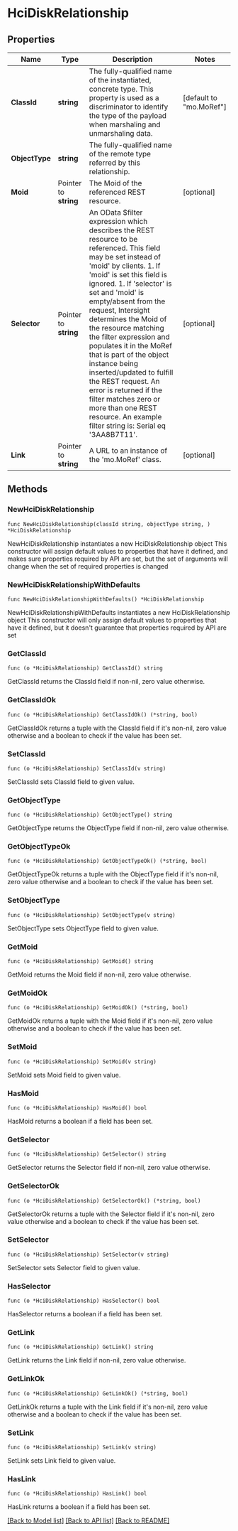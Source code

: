 # HciDiskRelationship

## Properties

Name | Type | Description | Notes
------------ | ------------- | ------------- | -------------
**ClassId** | **string** | The fully-qualified name of the instantiated, concrete type. This property is used as a discriminator to identify the type of the payload when marshaling and unmarshaling data. | [default to "mo.MoRef"]
**ObjectType** | **string** | The fully-qualified name of the remote type referred by this relationship. | 
**Moid** | Pointer to **string** | The Moid of the referenced REST resource. | [optional] 
**Selector** | Pointer to **string** | An OData $filter expression which describes the REST resource to be referenced. This field may be set instead of &#39;moid&#39; by clients. 1. If &#39;moid&#39; is set this field is ignored. 1. If &#39;selector&#39; is set and &#39;moid&#39; is empty/absent from the request, Intersight determines the Moid of the resource matching the filter expression and populates it in the MoRef that is part of the object instance being inserted/updated to fulfill the REST request. An error is returned if the filter matches zero or more than one REST resource. An example filter string is: Serial eq &#39;3AA8B7T11&#39;. | [optional] 
**Link** | Pointer to **string** | A URL to an instance of the &#39;mo.MoRef&#39; class. | [optional] 

## Methods

### NewHciDiskRelationship

`func NewHciDiskRelationship(classId string, objectType string, ) *HciDiskRelationship`

NewHciDiskRelationship instantiates a new HciDiskRelationship object
This constructor will assign default values to properties that have it defined,
and makes sure properties required by API are set, but the set of arguments
will change when the set of required properties is changed

### NewHciDiskRelationshipWithDefaults

`func NewHciDiskRelationshipWithDefaults() *HciDiskRelationship`

NewHciDiskRelationshipWithDefaults instantiates a new HciDiskRelationship object
This constructor will only assign default values to properties that have it defined,
but it doesn't guarantee that properties required by API are set

### GetClassId

`func (o *HciDiskRelationship) GetClassId() string`

GetClassId returns the ClassId field if non-nil, zero value otherwise.

### GetClassIdOk

`func (o *HciDiskRelationship) GetClassIdOk() (*string, bool)`

GetClassIdOk returns a tuple with the ClassId field if it's non-nil, zero value otherwise
and a boolean to check if the value has been set.

### SetClassId

`func (o *HciDiskRelationship) SetClassId(v string)`

SetClassId sets ClassId field to given value.


### GetObjectType

`func (o *HciDiskRelationship) GetObjectType() string`

GetObjectType returns the ObjectType field if non-nil, zero value otherwise.

### GetObjectTypeOk

`func (o *HciDiskRelationship) GetObjectTypeOk() (*string, bool)`

GetObjectTypeOk returns a tuple with the ObjectType field if it's non-nil, zero value otherwise
and a boolean to check if the value has been set.

### SetObjectType

`func (o *HciDiskRelationship) SetObjectType(v string)`

SetObjectType sets ObjectType field to given value.


### GetMoid

`func (o *HciDiskRelationship) GetMoid() string`

GetMoid returns the Moid field if non-nil, zero value otherwise.

### GetMoidOk

`func (o *HciDiskRelationship) GetMoidOk() (*string, bool)`

GetMoidOk returns a tuple with the Moid field if it's non-nil, zero value otherwise
and a boolean to check if the value has been set.

### SetMoid

`func (o *HciDiskRelationship) SetMoid(v string)`

SetMoid sets Moid field to given value.

### HasMoid

`func (o *HciDiskRelationship) HasMoid() bool`

HasMoid returns a boolean if a field has been set.

### GetSelector

`func (o *HciDiskRelationship) GetSelector() string`

GetSelector returns the Selector field if non-nil, zero value otherwise.

### GetSelectorOk

`func (o *HciDiskRelationship) GetSelectorOk() (*string, bool)`

GetSelectorOk returns a tuple with the Selector field if it's non-nil, zero value otherwise
and a boolean to check if the value has been set.

### SetSelector

`func (o *HciDiskRelationship) SetSelector(v string)`

SetSelector sets Selector field to given value.

### HasSelector

`func (o *HciDiskRelationship) HasSelector() bool`

HasSelector returns a boolean if a field has been set.

### GetLink

`func (o *HciDiskRelationship) GetLink() string`

GetLink returns the Link field if non-nil, zero value otherwise.

### GetLinkOk

`func (o *HciDiskRelationship) GetLinkOk() (*string, bool)`

GetLinkOk returns a tuple with the Link field if it's non-nil, zero value otherwise
and a boolean to check if the value has been set.

### SetLink

`func (o *HciDiskRelationship) SetLink(v string)`

SetLink sets Link field to given value.

### HasLink

`func (o *HciDiskRelationship) HasLink() bool`

HasLink returns a boolean if a field has been set.


[[Back to Model list]](../README.md#documentation-for-models) [[Back to API list]](../README.md#documentation-for-api-endpoints) [[Back to README]](../README.md)


